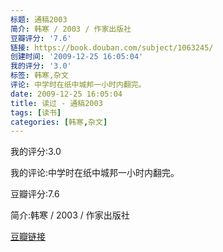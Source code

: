 ```yaml
---
标题: 通稿2003
简介: 韩寒 / 2003 / 作家出版社
豆瓣评分: '7.6'
链接: https://book.douban.com/subject/1063245/
创建时间: '2009-12-25 16:05:04'
我的评分: '3.0'
标签: 韩寒,杂文
评论: 中学时在纸中城邦一小时内翻完。
date: 2009-12-25 16:05:04
title: 读过 - 通稿2003
tags: [读书]
categories: [韩寒,杂文]
---
```


我的评分:3.0

我的评论:中学时在纸中城邦一小时内翻完。

豆瓣评分:7.6

简介:韩寒 / 2003 / 作家出版社

[豆瓣链接](https://book.douban.com/subject/1063245/)

